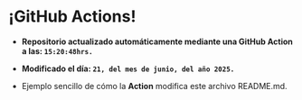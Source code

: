 # ¡GitHub Actions!
* **Repositorio actualizado automáticamente mediante una GitHub Action a las: `15:20:48hrs.`**
* **Modificado el día: `21, del mes de junio, del año 2025.`**

* Ejemplo sencillo de cómo la **Action** modifica este archivo README.md.
